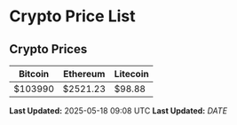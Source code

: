 # Crypto Price List

## Crypto Prices
| Bitcoin | Ethereum | Litecoin |
| ------- | -------- | -------- |
| $103990 | $2521.23 | $98.88 |
**Last Updated:** 2025-05-18 09:08 UTC
**Last Updated:** $DATE$
